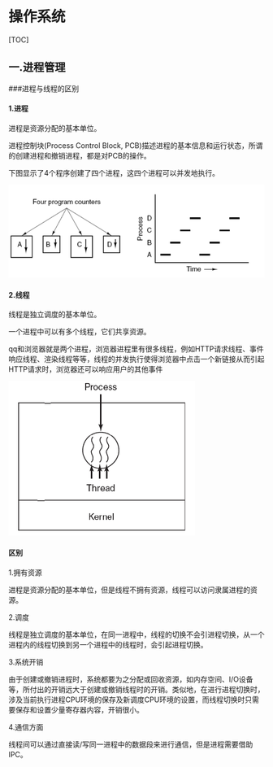 # 操作系统

[TOC]



## 一.进程管理

###进程与线程的区别

#### 1.进程

进程是资源分配的基本单位。

进程控制块(Process Control Block, PCB)描述进程的基本信息和运行状态，所谓的创建进程和撤销进程，都是对PCB的操作。

下图显示了4个程序创建了四个进程，这四个进程可以并发地执行。

![进程](../pic/computersystem-process-1.png)

#### 2.线程

线程是独立调度的基本单位。

一个进程中可以有多个线程，它们共享资源。

qq和浏览器就是两个进程，浏览器进程里有很多线程，例如HTTP请求线程、事件响应线程、渲染线程等等，线程的并发执行使得浏览器中点击一个新链接从而引起HTTP请求时，浏览器还可以响应用户的其他事件

![线程](../pic/computersystem-thread-1.png)

#### 区别

1.拥有资源

进程是资源分配的基本单位，但是线程不拥有资源，线程可以访问隶属进程的资源。

2.调度

线程是独立调度的基本单位，在同一进程中，线程的切换不会引进程切换，从一个进程内的线程切换到另一个进程中的线程时，会引起进程切换。

3.系统开销

由于创建或撤销进程时，系统都要为之分配或回收资源，如内存空间、I/O设备等，所付出的开销远大于创建或撤销线程时的开销。类似地，在进行进程切换时，涉及当前执行进程CPU环境的保存及新调度CPU环境的设置，而线程切换时只需要保存和设置少量寄存器内容，开销很小。

4.通信方面

线程间可以通过直接读/写同一进程中的数据段来进行通信，但是进程需要借助IPC。